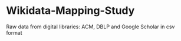 # Wikidata-Mapping-Study
Raw data from digital libraries: ACM, DBLP and Google Scholar in csv format
